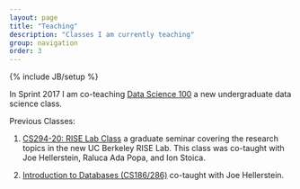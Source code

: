 ```yaml
---
layout: page
title: "Teaching"
description: "Classes I am currently teaching"
group: navigation
order: 3
---
```

{% include JB/setup %}

In Sprint 2017 I am co-teaching [Data Science 100](http://www.ds100.org/sp17/) a new undergraduate data science class.


Previous Classes:

1. <a href="https://ucbrise.github.io/cs294-rise-fa16/syllabus">CS294-20: RISE Lab Class</a> a graduate seminar covering the research topics in the new UC Berkeley RISE Lab.  This class was co-taught with Joe Hellerstein, Raluca Ada Popa, and Ion Stoica.

1. <a href="https://sites.google.com/site/cs186spring2016/">Introduction to Databases (CS186/286)</a> co-taught with Joe Hellerstein.

